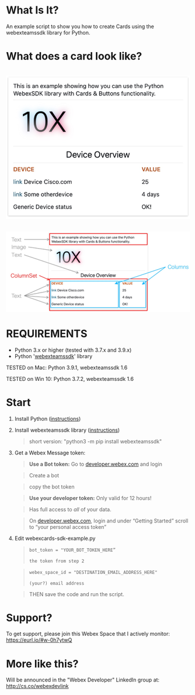 # What Is It?
An example script to show you how to create Cards using the webexteamssdk library for Python. 

        
# What does a card look like?

&nbsp;&nbsp;&nbsp;&nbsp;&nbsp;&nbsp;&nbsp;&nbsp;&nbsp;&nbsp;&nbsp;&nbsp;&nbsp;&nbsp;&nbsp;&nbsp;<img src="https://github.com/DJF3/Webex-SDK-Cards-example/blob/main/_image/cards-example.jpg?raw=true" width="600px">

&nbsp;&nbsp;&nbsp;&nbsp;&nbsp;&nbsp;&nbsp;&nbsp;&nbsp;&nbsp;&nbsp;&nbsp;&nbsp;&nbsp;&nbsp;&nbsp;<img src="https://github.com/DJF3/Webex-SDK-Cards-example/blob/main/_image/cards-layout.jpg?raw=true" width="600px">




# REQUIREMENTS
* Python 3.x or higher (tested with 3.7.x and 3.9.x)
* Python '[webexteamssdk](https://webexteamssdk.readthedocs.io/en/latest/installation.html)' library

TESTED on Mac: Python 3.9.1, webexteamssdk 1.6

TESTED on Win 10: Python 3.7.2, webexteamssdk 1.6



# Start

1. Install Python  ([instructions](https://realpython.com/installing-python/))
2. Install webexteamssdk library  ([instructions](https://webexteamssdk.readthedocs.io/en/latest/installation.html))
   > short version: "python3 -m pip install webexteamssdk"
3. Get a Webex Message token:
   > **Use a Bot token:**
   >    Go to [developer.webex.com](https://developer.webex.com/) and login

   >    Create a bot

   >    copy the bot token

   > **Use your developer token:**
   > Only valid for 12 hours!

   > Has full access to _all_ of your data.

   > On [developer.webex.com](https://developer.webex.com/), login and under “Getting Started” scroll to “your personal access token”

4. Edit webexcards-sdk-example.py 
   > ```bot_token = "YOUR_BOT_TOKEN_HERE”```
   > 
   >     the token from step 2 

   > ```webex_space_id = "DESTINATION_EMAIL_ADDRESS_HERE"```
   > 
   >     (your?) email address

   > THEN save the code and run the script. 



# Support?

To get support, please join this Webex Space that I actively monitor: https://eurl.io/#w-0h7ytwQ



# More like this?

Will be announced in the "Webex Developer" LinkedIn group at: http://cs.co/webexdevlink 
